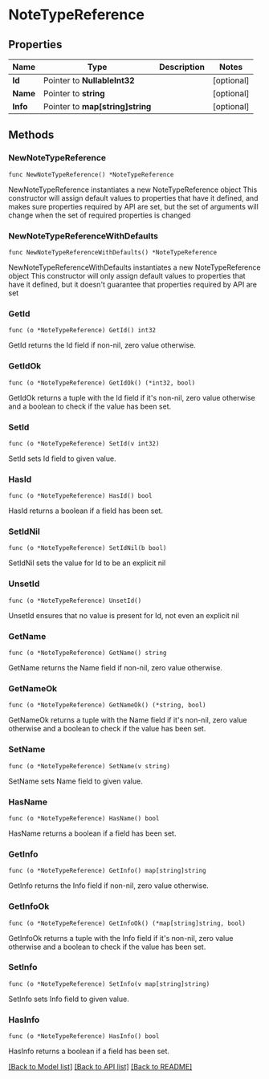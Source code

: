 # NoteTypeReference

## Properties

Name | Type | Description | Notes
------------ | ------------- | ------------- | -------------
**Id** | Pointer to **NullableInt32** |  | [optional] 
**Name** | Pointer to **string** |  | [optional] 
**Info** | Pointer to **map[string]string** |  | [optional] 

## Methods

### NewNoteTypeReference

`func NewNoteTypeReference() *NoteTypeReference`

NewNoteTypeReference instantiates a new NoteTypeReference object
This constructor will assign default values to properties that have it defined,
and makes sure properties required by API are set, but the set of arguments
will change when the set of required properties is changed

### NewNoteTypeReferenceWithDefaults

`func NewNoteTypeReferenceWithDefaults() *NoteTypeReference`

NewNoteTypeReferenceWithDefaults instantiates a new NoteTypeReference object
This constructor will only assign default values to properties that have it defined,
but it doesn't guarantee that properties required by API are set

### GetId

`func (o *NoteTypeReference) GetId() int32`

GetId returns the Id field if non-nil, zero value otherwise.

### GetIdOk

`func (o *NoteTypeReference) GetIdOk() (*int32, bool)`

GetIdOk returns a tuple with the Id field if it's non-nil, zero value otherwise
and a boolean to check if the value has been set.

### SetId

`func (o *NoteTypeReference) SetId(v int32)`

SetId sets Id field to given value.

### HasId

`func (o *NoteTypeReference) HasId() bool`

HasId returns a boolean if a field has been set.

### SetIdNil

`func (o *NoteTypeReference) SetIdNil(b bool)`

 SetIdNil sets the value for Id to be an explicit nil

### UnsetId
`func (o *NoteTypeReference) UnsetId()`

UnsetId ensures that no value is present for Id, not even an explicit nil
### GetName

`func (o *NoteTypeReference) GetName() string`

GetName returns the Name field if non-nil, zero value otherwise.

### GetNameOk

`func (o *NoteTypeReference) GetNameOk() (*string, bool)`

GetNameOk returns a tuple with the Name field if it's non-nil, zero value otherwise
and a boolean to check if the value has been set.

### SetName

`func (o *NoteTypeReference) SetName(v string)`

SetName sets Name field to given value.

### HasName

`func (o *NoteTypeReference) HasName() bool`

HasName returns a boolean if a field has been set.

### GetInfo

`func (o *NoteTypeReference) GetInfo() map[string]string`

GetInfo returns the Info field if non-nil, zero value otherwise.

### GetInfoOk

`func (o *NoteTypeReference) GetInfoOk() (*map[string]string, bool)`

GetInfoOk returns a tuple with the Info field if it's non-nil, zero value otherwise
and a boolean to check if the value has been set.

### SetInfo

`func (o *NoteTypeReference) SetInfo(v map[string]string)`

SetInfo sets Info field to given value.

### HasInfo

`func (o *NoteTypeReference) HasInfo() bool`

HasInfo returns a boolean if a field has been set.


[[Back to Model list]](../README.md#documentation-for-models) [[Back to API list]](../README.md#documentation-for-api-endpoints) [[Back to README]](../README.md)


